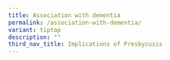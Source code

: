```yaml
---
title: Association with dementia
permalink: /association-with-dementia/
variant: tiptap
description: ""
third_nav_title: Implications of Presbycusis
---
```

